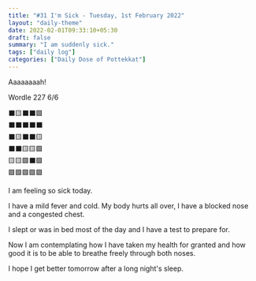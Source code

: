 ```yaml
---
title: "#31 I'm Sick - Tuesday, 1st February 2022"
layout: "daily-theme"
date: 2022-02-01T09:33:10+05:30
draft: false
summary: "I am suddenly sick."
tags: ["daily log"]
categories: ["Daily Dose of Pottekkat"]
---
```


Aaaaaaaah!

Wordle 227 6/6

⬛🟨⬛⬛🟩\
⬛⬛⬛⬛⬛\
⬛🟨⬛⬛🟨\
⬛⬛🟨🟨🟩\
🟨🟨🟩⬛🟩\
🟩🟩🟩🟩🟩

I am feeling so sick today.

I have a mild fever and cold. My body hurts all over, I have a blocked nose and a congested chest.

I slept or was in bed most of the day and I have a test to prepare for.

Now I am contemplating how I have taken my health for granted and how good it is to be able to breathe freely through both noses.

I hope I get better tomorrow after a long night's sleep.
